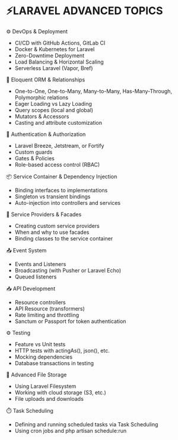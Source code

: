 # ⚡LARAVEL ADVANCED TOPICS

⚙️ DevOps & Deployment
 - CI/CD with GitHub Actions, GitLab CI
 - Docker & Kubernetes for Laravel
 - Zero-Downtime Deployment
 - Load Balancing & Horizontal Scaling
 - Serverless Laravel (Vapor, Bref)


🔁 Eloquent ORM & Relationships
 - One-to-One, One-to-Many, Many-to-Many, Has-Many-Through, Polymorphic relations
 - Eager Loading vs Lazy Loading
 - Query scopes (local and global)
 - Mutators & Accessors
 - Casting and attribute customization


 🔐 Authentication & Authorization
 - Laravel Breeze, Jetstream, or Fortify
 - Custom guards
 - Gates & Policies
 - Role-based access control (RBAC)

 📦 Service Container & Dependency Injection
 - Binding interfaces to implementations
 - Singleton vs transient bindings
 - Auto-injection into controllers and services

 🔄 Service Providers & Facades
 - Creating custom service providers
 - When and why to use facades
 - Binding classes to the service container

 📤 Event System
 - Events and Listeners
 - Broadcasting (with Pusher or Laravel Echo)
 - Queued listeners

 📥 API Development
 - Resource controllers
 - API Resource (transformers)
 - Rate limiting and throttling
 - Sanctum or Passport for token authentication

 ⚙️ Testing
 - Feature vs Unit tests
 - HTTP tests with actingAs(), json(), etc.
 - Mocking dependencies
 - Database transactions in testing

 📁 Advanced File Storage
 - Using Laravel Filesystem
 - Working with cloud storage (S3, etc.)
 - File uploads and downloads

 ⏱️ Task Scheduling
 - Defining and running scheduled tasks via Task Scheduling
 - Using cron jobs and php artisan schedule:run